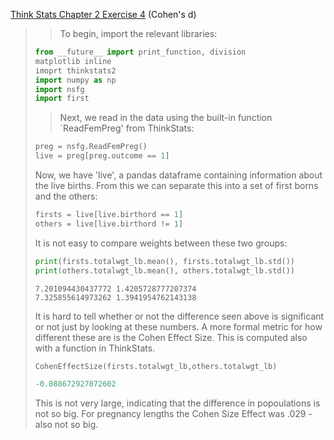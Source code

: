 [Think Stats Chapter 2 Exercise 4](http://greenteapress.com/thinkstats2/html/thinkstats2003.html#toc24) (Cohen's d)

>> To begin, import the relevant libraries:
> ```python
> from __future__ import print_function, division
>matplotlib inline
> imoprt thinkstats2
>import numpy as np
>import nsfg
>import first
> ```
>> Next, we read in the data using the built-in function `ReadFemPreg' from ThinkStats:
> ```python
> preg = nsfg.ReadFemPreg()
>live = preg[preg.outcome == 1]
> ```
> Now, we have \'live', a pandas dataframe containing information about the live births.  From this we can separate this into a set of first borns and the others:
> ```python
> firsts = live[live.birthord == 1]
>others = live[live.birthord != 1]
> ```
> It is not easy to compare weights between these two groups:
> ```python
> print(firsts.totalwgt_lb.mean(), firsts.totalwgt_lb.std())
>print(others.totalwgt_lb.mean(), others.totalwgt_lb.std())
> ```
> ```
>7.201094430437772 1.4205728777207374
>7.325855614973262 1.3941954762143138
> ```
> It is hard to tell whether or not the difference seen above is significant or not just by looking at these numbers.  A more formal metric for how different these are is the Cohen Effect Size.  This is computed also with a function in ThinkStats.
> ```python
> CohenEffectSize(firsts.totalwgt_lb,others.totalwgt_lb)
> ```
> ```python
> -0.088672927072602
> ```
> This is not very large, indicating that the difference in popoulations is not so big.  For pregnancy lengths the Cohen Size Effect was .029 - also not so big.
